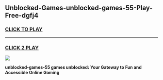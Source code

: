 
## Unblocked-Games-unblocked-games-55-Play-Free-dgfj4
<h3>
<a href="https://premium76.site?title=unblocked-games-55&ref=23A">CLICK TO PLAY</a></h3>
<hr>

<h3>
<a href="https://premium76.site?title=unblocked-games-55&ref=23A">CLICK 2 PLAY</a>
  
</h3>

<a href="https://premium76.site?title=unblocked-games-55&ref=23A"><img src="https://clearcache.store/games.png"></a>


**unblocked-games-55 games unblocked: Your Gateway to Fun and Accessible Online Gaming**
